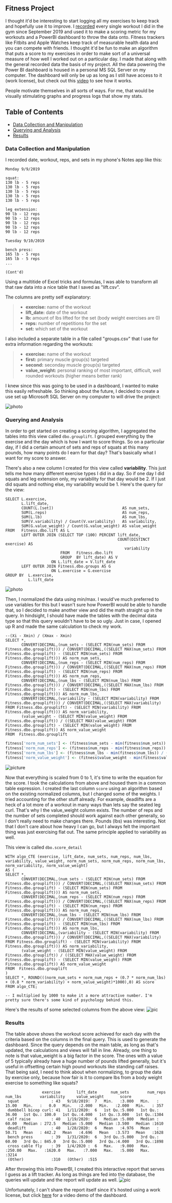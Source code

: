 
## Fitness Project

I thought it'd be interesting to start logging all my exercises to keep track and hopefully use it to improve. I [recorded](https://github.com/brendanok/Fitness_Data/blob/master/lift.csv) every single workout I did in the gym since September 2019 and used it to make a scoring metric for my workouts and a PowerBI dashboard to throw the data onto. Fitness trackers like Fitbits and Apple Watches keep track of measurable health data and you can compete with friends. I thought it'd be fun to make an algorithm that puts a score to my exercises in order to make sort of a universal measure of how well I worked out on a particular day. I made that along with the general recorded data the basis of my project. All the data powering the Power BI dashboard is housed in a personal MS SQL Server on my computer. The dashboard will only be up as long as I still have access to it (work license), but check out this [video](https://youtu.be/eMbl2M5_ISM) to see how it works. 

People motivate themselves in all sorts of ways. For me, that would be visually stimulating graphs and progress logs that show my stats. 

## Table of Contents

- [Data Collection and Manipulation](#Data-Collection-and-Manipulation)
- [Querying and Analysis](#Querying-and-Analysis)
- [Results](#Results)

### Data Collection and Manipulation

I recorded date, workout, reps, and sets in my phone's Notes app like this:
```
Monday 9/9/2019

squat:
130 lb - 5 reps
130 lb - 5 reps
130 lb - 5 reps
130 lb - 5 reps
130 lb - 5 reps

leg extension:
90 lb - 12 reps
90 lb - 12 reps
90 lb - 12 reps
90 lb - 12 reps
90 lb - 12 reps

Tuesday 9/10/2019

bench press:
165 lb - 5 reps
165 lb - 5 reps
...

(Cont'd)
```
Using a multitide of Excel tricks and formulas, I was able to transform all that raw data into a nice table that I saved as "lift.csv".

The columns are pretty self explanatory:

>* <b>exercise:</b> name of the workout
>* <b>lift_date:</b> date of the workout
>* <b>lb:</b> amount of lbs lifted for the set (body weight exercises are 0)
>* <b>reps:</b> number of repetitions for the set
>* <b>set:</b> which set of the workout

I also included a separate table in a file called "groups.csv" that I use for extra information regarding the workouts:

>* <b>exercise:</b> name of the workout
>* <b>first:</b> primary muscle group(s) targeted
>* <b>second:</b> seconday muscle group(s) targeted
>* <b>value_weight:</b> personal ranking of most important, difficult, well rounded workouts (higher means better rank)

I knew since this was going to be used in a dashboard, I wanted to make this easily refreshable. So thinking about the future, I decided to create a use set up Microsoft SQL Server on my computer to will drive the project:

![photo](https://raw.githubusercontent.com/brendanok/Fitness_Data/master/images/table.png)

### Querying and Analysis

In order to get started on creating a scoring algorithm, I aggregated the tables into this view called `dbo.grouplift`. I grouped everything by the exercise and the day which is how I want to score things. So on a particular day, if I did a certain amount of sets and reps of squats at this many pounds, how many points do I earn for that day? That's basically what I want for my score to answer. 

There's also a new column I created for this view called **variability**. This just tells me how many different exercise types I did in a day. So if one day I did squats and leg extension only, my variability for that day would be 2. If  I just did squats and nothing else, my variability would be 1. Here's the query for the view:
```TSQL
SELECT L.exercise, 
       L.lift_date, 
       COUNT(L.[set])                              AS num_sets, 
       SUM(L.reps)                                 AS num_reps, 
       SUM(L.lb)                                   AS num_lbs, 
       SUM(V.variability) / Count(V.variability)   AS variability, 
       SUM(G.value_weight) / Count(G.value_weight) AS value_weight 
FROM   Fitness.dbo.lift AS L 
       LEFT OUTER JOIN (SELECT TOP (100) PERCENT lift_date, 
                                                 COUNT(DISTINCT exercise) AS 
                                                    variability 
                        FROM   Fitness.dbo.lift 
                        GROUP  BY lift_date) AS V 
                    ON L.lift_date = V.lift_date 
       LEFT OUTER JOIN Fitness.dbo.groups AS G 
                    ON L.exercise = G.exercise 
GROUP BY  L.exercise, 
          L.lift_date 
```
![photo](https://raw.githubusercontent.com/brendanok/Fitness_Data/master/images/grouped.PNG)

Then, I normalized the data using min/max. I would've much preferred to use variables for this but I wasn't sure how PowerBI would be able to handle that, so I decided to make another view and did the math straight up in the query. In hindsight, I should have made the tables with the decimal data type so that this query wouldn't have to be so ugly. Just in case, I opened up R and made the same calculation to check my work.

```TSQL
--(Xi - Xmin) / (Xmax - Xmin)
SELECT *, 
	   CONVERT(DECIMAL,(num_sets - (SELECT MIN(num_sets) FROM Fitness.dbo.grouplift))) / CONVERT(DECIMAL,((SELECT MAX(num_sets) FROM Fitness.dbo.grouplift) - (SELECT MIN(num_sets) FROM Fitness.dbo.grouplift))) AS norm_num_sets,
	   CONVERT(DECIMAL,(num_reps - (SELECT MIN(num_reps) FROM Fitness.dbo.grouplift))) / CONVERT(DECIMAL,((SELECT MAX(num_reps) FROM Fitness.dbo.grouplift) - (SELECT MIN(num_reps) FROM Fitness.dbo.grouplift))) AS norm_num_reps,
	   CONVERT(DECIMAL,(num_lbs - (SELECT MIN(num_lbs) FROM Fitness.dbo.grouplift))) / CONVERT(DECIMAL,((SELECT MAX(num_lbs) FROM Fitness.dbo.grouplift) - (SELECT MIN(num_lbs) FROM Fitness.dbo.grouplift))) AS norm_num_lbs,
	   CONVERT(DECIMAL,(variability - (SELECT MIN(variability) FROM Fitness.dbo.grouplift))) / CONVERT(DECIMAL,((SELECT MAX(variability) FROM Fitness.dbo.grouplift) - (SELECT MIN(variability) FROM Fitness.dbo.grouplift))) AS norm_variability,
	   (value_weight - (SELECT MIN(value_weight) FROM Fitness.dbo.grouplift)) / ((SELECT MAX(value_weight) FROM Fitness.dbo.grouplift) - (SELECT MIN(value_weight) FROM Fitness.dbo.grouplift)) AS norm_value_weight
FROM  Fitness.dbo.grouplift

```
```R
fitness['norm_num_sets'] <- (fitness$num_sets - min(fitness$num_sets)) / (max(fitness$num_sets) - min(fitness$num_sets))
fitness['norm_num_reps'] <- (fitness$num_reps - min(fitness$num_reps)) / (max(fitness$num_reps) - min(fitness$num_reps))
fitness['norm_num_lbs'] <- (fitness$num_lbs - min(fitness$num_lbs)) / (max(fitness$num_lbs) - min(fitness$num_lbs))
fitness['norm_value_weight'] <- (fitness$value_weight - min(fitness$value_weight)) / (max(fitness$value_weight) - min(fitness$value_weight))
```
![picture](https://raw.githubusercontent.com/brendanok/Fitness_Data/master/images/norm.PNG)

Now that everything is scaled from 0 to 1, it's time to write the equation for the score. I took the calculations from above and housed them in a common table expression. I created the last column `score` using an algorithm based on the existing normalized columns, but I changed some of the weights. I tried accounting for the other stuff already. For example, deadlifts are a heck of a lot more of a workout in many ways than lets say the seated leg curl. That's why I the value_weight column exists. The number of reps and the number of sets completed should work against each other generally, so I don't really need to make changes there. Pounds (lbs) was interesting. Not that I don't care about how heavy I can go, but I always felt the important thing was just exercising flat out. The same principle applied to variability as well.

This view is called `dbo.score_detail`

```TSQL
WITH algo_CTE (exercise, lift_date, num_sets, num_reps, num_lbs, variability, value_weight, norm_num_sets, norm_num_reps, norm_num_lbs, norm_variability, norm_value_weight)
AS (
SELECT *, 
	   CONVERT(DECIMAL,(num_sets - (SELECT MIN(num_sets) FROM Fitness.dbo.grouplift))) / CONVERT(DECIMAL,((SELECT MAX(num_sets) FROM Fitness.dbo.grouplift) - (SELECT MIN(num_sets) FROM Fitness.dbo.grouplift))) AS norm_num_sets,
	   CONVERT(DECIMAL,(num_reps - (SELECT MIN(num_reps) FROM Fitness.dbo.grouplift))) / CONVERT(DECIMAL,((SELECT MAX(num_reps) FROM Fitness.dbo.grouplift) - (SELECT MIN(num_reps) FROM Fitness.dbo.grouplift))) AS norm_num_reps,
	   CONVERT(DECIMAL,(num_lbs - (SELECT MIN(num_lbs) FROM Fitness.dbo.grouplift))) / CONVERT(DECIMAL,((SELECT MAX(num_lbs) FROM Fitness.dbo.grouplift) - (SELECT MIN(num_lbs) FROM Fitness.dbo.grouplift))) AS norm_num_lbs,
	   CONVERT(DECIMAL,(variability - (SELECT MIN(variability) FROM Fitness.dbo.grouplift))) / CONVERT(DECIMAL,((SELECT MAX(variability) FROM Fitness.dbo.grouplift) - (SELECT MIN(variability) FROM Fitness.dbo.grouplift))) AS norm_variability,
	   (value_weight - (SELECT MIN(value_weight) FROM Fitness.dbo.grouplift)) / ((SELECT MAX(value_weight) FROM Fitness.dbo.grouplift) - (SELECT MIN(value_weight) FROM Fitness.dbo.grouplift)) AS norm_value_weight
FROM  Fitness.dbo.grouplift
)
SELECT *, ROUND(((norm_num_sets + norm_num_reps + (0.7 * norm_num_lbs) + (0.8 * norm_variability) + norm_value_weight)*1000),0) AS score
FROM algo_CTE;

-- I multiplied by 1000 to make it a more attractive number. I'm pretty sure there's some kind of psychology behind this.
```

Here's the results of some selected columns from the above view:
![pic](https://raw.githubusercontent.com/brendanok/Fitness_Data/master/images/score.png)

### Results
The table above shows the workout score achieved for each day with the criteria based on the columns in the final query. This is used to generate the dashboard. Since the query depends on the main table, as long as that's updated, the calculations and views will fall in line. Already, one thing to note is that value_weight is a big factor in the score. The ones with a value of 5 typically already have a huge number of pounds lifted generally, but it's useful in offsetting certain high pound workouts like standing calf raises. That being said, I need to think about when normalizing, to group the data by exercise only, because how fair is it to compare lbs from a body weight exercise to something like squats? 
```
                exercise       lift_date      num_sets        num_reps         num_lbs        variability     value_weight       score     
 squat              : 43   9/18/2019:  7   Min.   :3.000   Min.   : 15.00   Min.   :   0.0   Min.   :2.000   Min.   :2.000   Min.   : 357  
 dumbbell bicep curl: 41   1/11/2020:  6   1st Qu.:5.000   1st Qu.: 36.00   1st Qu.: 100.0   1st Qu.:4.000   1st Qu.:3.000   1st Qu.:1304  
 calf raise         : 40   1/19/2020:  6   Median :5.000   Median : 60.00   Median : 272.5   Median :5.000   Median :3.500   Median :1610  
 deadlift           : 40   1/28/2020:  6   Mean   :4.976   Mean   : 50.71   Mean   : 442.2   Mean   :4.696   Mean   :3.573   Mean   :1628  
 bench press        : 39   1/31/2020:  6   3rd Qu.:5.000   3rd Qu.: 60.00   3rd Qu.: 845.0   3rd Qu.:5.000   3rd Qu.:4.000   3rd Qu.:1898  
 cross cable fly    : 39   1/4/2020 :  6   Max.   :9.000   Max.   :250.00   Max.   :1620.0   Max.   :7.000   Max.   :5.000   Max.   :3214  
 (Other)            :310   (Other)  :515        
```

After throwing this into PowerBI, I created this interactive report that serves I guess as a lift tracker. As long as things are fed into the database, the queries will update and the report will update as well.
![pic](https://raw.githubusercontent.com/brendanok/Fitness_Data/master/images/powerbi.PNG)

Unfortunately, I can't share the report itself since it's hosted using a work license, but click [here](https://youtu.be/eMbl2M5_ISM) for a video demo of the dashboard. 

